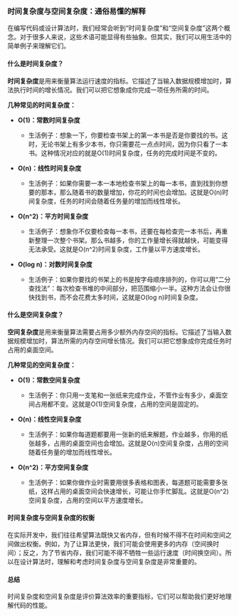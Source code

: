 ### 时间复杂度与空间复杂度：通俗易懂的解释

在编写代码或设计算法时，我们经常会听到“时间复杂度”和“空间复杂度”这两个概念。对于很多人来说，这些术语可能显得有些抽象。但其实，我们可以用生活中的简单例子来理解它们。

#### 什么是时间复杂度？

**时间复杂度**是用来衡量算法运行速度的指标。它描述了当输入数据规模增加时，算法执行时间的增长情况。我们可以把它想象成你完成一项任务所需的时间。

**几种常见的时间复杂度：**

- **O(1)：常数时间复杂度**
  - 生活例子：想象一下，你要检查书架上的第一本书是否是你要找的书。这时，无论书架上有多少本书，你只需要花一点点时间，因为你只看了一本书。这种情况对应的就是O(1)时间复杂度，任务的完成时间是不变的。
  
- **O(n)：线性时间复杂度**
  - 生活例子：如果你需要一本一本地检查书架上的每一本书，直到找到你想要的那本，那么随着书的数量增加，你花的时间也会增加。这就是O(n)时间复杂度，任务的时间会随着任务量的增加而线性增长。
  
- **O(n^2)：平方时间复杂度**
  - 生活例子：想象你不仅要检查每一本书，还要在每检查完一本书后，再重新整理一次整个书架。那么书越多，你的工作量增长得就越快，可能变得无法承受。这就是O(n^2)时间复杂度，工作量以平方速度增长。
  
- **O(log n)：对数时间复杂度**
  - 生活例子：如果你要找的书架上的书是按字母顺序排列的，你可以用“二分查找法”：每次检查书堆的中间部分，把范围缩小一半。这种方法会让你很快找到书，而不会花费太多时间，这就是O(log n)时间复杂度。

#### 什么是空间复杂度？

**空间复杂度**是用来衡量算法需要占用多少额外内存空间的指标。它描述了当输入数据规模增加时，算法所需的内存空间增长情况。我们可以把它想象成你完成任务时占用的桌面空间。

**几种常见的空间复杂度：**

- **O(1)：常数空间复杂度**
  - 生活例子：你只用一支笔和一张纸来完成作业，不管作业有多少，桌面空间占用都不变。这就是O(1)空间复杂度，占用的空间是固定的。
  
- **O(n)：线性空间复杂度**
  - 生活例子：如果你每道题都要用一张新的纸来解题，作业越多，你用的纸张越多，占用的桌面空间也会增加。这就是O(n)空间复杂度，占用的空间随着任务量的增加而线性增长。
  
- **O(n^2)：平方空间复杂度**
  - 生活例子：如果你做作业时需要用很多表格和图表，每道题可能需要多张纸，这样占用的桌面空间会快速增长，可能让你手忙脚乱。这就是O(n^2)空间复杂度，占用的空间以平方速度增长。

#### 时间复杂度与空间复杂度的权衡

在实际开发中，我们往往希望算法既快又省内存，但有时候不得不在时间和空间之间做出权衡。例如，为了让算法更快，我们可能会使用更多的内存（空间换时间）；反之，为了节省内存，我们可能不得不牺牲一些运行速度（时间换空间）。所以在设计算法时，理解和考虑时间复杂度与空间复杂度是非常重要的。

#### 总结

时间复杂度和空间复杂度是评价算法效率的重要指标，它们可以帮助我们更好地理解代码的性能。
